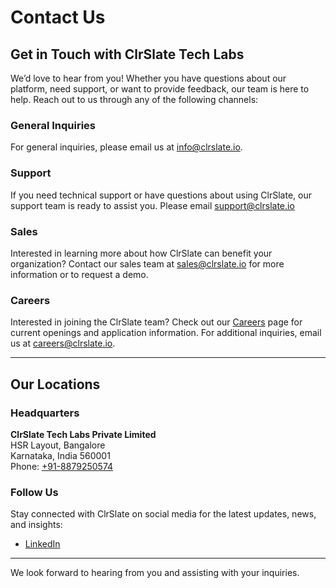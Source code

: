 # Contact Us

## Get in Touch with ClrSlate Tech Labs

We’d love to hear from you! Whether you have questions about our platform, need support, or want to provide feedback, our team is here to help. Reach out to us through any of the following channels:

### General Inquiries

For general inquiries, please email us at [info@clrslate.io](mailto:info@clrslate.io).

### Support

If you need technical support or have questions about using ClrSlate, our support team is ready to assist you. Please email [support@clrslate.io](mailto:support@clrslate.io)

### Sales

Interested in learning more about how ClrSlate can benefit your organization? Contact our sales team at [sales@clrslate.io](mailto:sales@clrslate.io) for more information or to request a demo.

### Careers

Interested in joining the ClrSlate team? Check out our [Careers](careers.md) page for current openings and application information. For additional inquiries, email us at [careers@clrslate.io](mailto:careers@clrslate.io).

---

## Our Locations

### Headquarters

**ClrSlate Tech Labs Private Limited**  
HSR Layout, Bangalore  
Karnataka, India 560001    
Phone: [+91-8879250574](tel:+918879250574)

### Follow Us

Stay connected with ClrSlate on social media for the latest updates, news, and insights:

- [LinkedIn](https://linkedin.com/company/clrslate)

---

We look forward to hearing from you and assisting with your inquiries.
